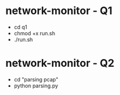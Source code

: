 # network-monitor - Q1
- cd q1
- chmod +x run.sh
- ./run.sh

# network-monitor - Q2
- cd "parsing pcap"
- python parsing.py
